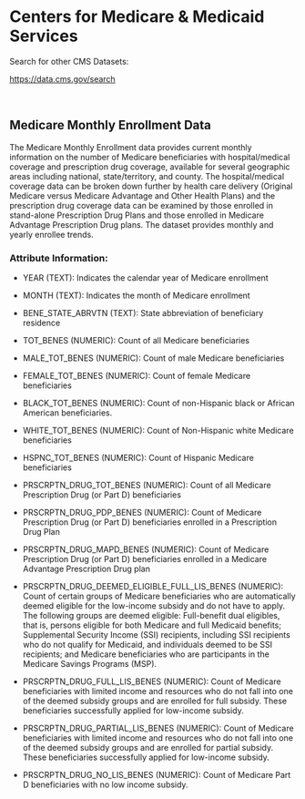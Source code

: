 # Centers for Medicare & Medicaid Services
Search for other CMS Datasets: 

https://data.cms.gov/search

<br />

## Medicare Monthly Enrollment Data
The Medicare Monthly Enrollment data provides current monthly information on the number of Medicare beneficiaries with hospital/medical coverage and prescription drug coverage, available for several geographic areas including national, state/territory, and county. The hospital/medical coverage data can be broken down further by health care delivery (Original Medicare versus Medicare Advantage and Other Health Plans) and the prescription drug coverage data can be examined by those enrolled in stand-alone Prescription Drug Plans and those enrolled in Medicare Advantage Prescription Drug plans. The dataset provides monthly and yearly enrollee trends.

### Attribute Information:

* YEAR (TEXT): Indicates the calendar year of Medicare enrollment

* MONTH (TEXT): Indicates the month of Medicare enrollment

* BENE_STATE_ABRVTN (TEXT): State abbreviation of beneficiary residence

* TOT_BENES (NUMERIC): Count of all Medicare beneficiaries

* MALE_TOT_BENES (NUMERIC): Count of male Medicare beneficiaries

* FEMALE_TOT_BENES (NUMERIC): Count of female Medicare beneficiaries

* BLACK_TOT_BENES (NUMERIC): Count of non-Hispanic black or African American beneficiaries.

* WHITE_TOT_BENES (NUMERIC): Count of Non-Hispanic white Medicare beneficiaries

* HSPNC_TOT_BENES (NUMERIC): Count of Hispanic Medicare beneficiaries

* PRSCRPTN_DRUG_TOT_BENES (NUMERIC): Count of all Medicare Prescription Drug (or Part D) beneficiaries

* PRSCRPTN_DRUG_PDP_BENES (NUMERIC): Count of Medicare Prescription Drug (or Part D) beneficiaries enrolled in a Prescription Drug Plan

* PRSCRPTN_DRUG_MAPD_BENES (NUMERIC): Count of Medicare Prescription Drug (or Part D) beneficiaries enrolled in a Medicare Advantage Prescription Drug plan

* PRSCRPTN_DRUG_DEEMED_ELIGIBLE_FULL_LIS_BENES (NUMERIC): Count of certain groups of Medicare beneficiaries who are automatically deemed eligible for the low-income subsidy and do not have to apply. The following groups are deemed eligible: Full-benefit dual eligibles, that is, persons eligible for both Medicare and full Medicaid benefits; Supplemental Security Income (SSI) recipients, including SSI recipients who do not qualify for Medicaid, and individuals deemed to be SSI recipients; and Medicare beneficiaries who are participants in the Medicare Savings Programs (MSP).

* PRSCRPTN_DRUG_FULL_LIS_BENES (NUMERIC): Count of Medicare beneficiaries with limited income and resources who do not fall into one of the deemed subsidy groups and are enrolled for full subsidy. These beneficiaries successfully applied for low-income subsidy.

* PRSCRPTN_DRUG_PARTIAL_LIS_BENES (NUMERIC): Count of Medicare beneficiaries with limited income and resources who do not fall into one of the deemed subsidy groups and are enrolled for partial subsidy. These beneficiaries successfully applied for low-income subsidy.

* PRSCRPTN_DRUG_NO_LIS_BENES (NUMERIC): Count of Medicare Part D beneficiaries with no low income subsidy.
